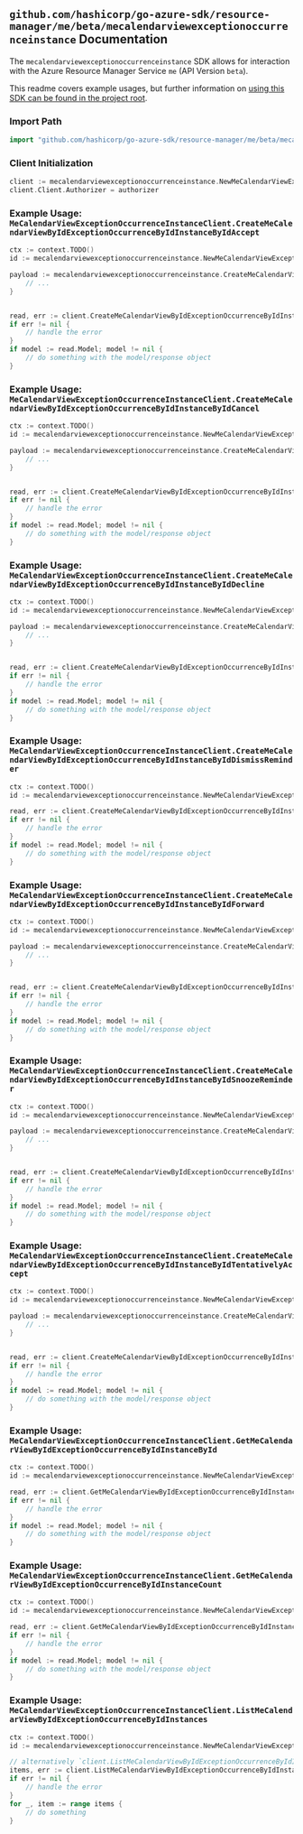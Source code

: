 
## `github.com/hashicorp/go-azure-sdk/resource-manager/me/beta/mecalendarviewexceptionoccurrenceinstance` Documentation

The `mecalendarviewexceptionoccurrenceinstance` SDK allows for interaction with the Azure Resource Manager Service `me` (API Version `beta`).

This readme covers example usages, but further information on [using this SDK can be found in the project root](https://github.com/hashicorp/go-azure-sdk/tree/main/docs).

### Import Path

```go
import "github.com/hashicorp/go-azure-sdk/resource-manager/me/beta/mecalendarviewexceptionoccurrenceinstance"
```


### Client Initialization

```go
client := mecalendarviewexceptionoccurrenceinstance.NewMeCalendarViewExceptionOccurrenceInstanceClientWithBaseURI("https://management.azure.com")
client.Client.Authorizer = authorizer
```


### Example Usage: `MeCalendarViewExceptionOccurrenceInstanceClient.CreateMeCalendarViewByIdExceptionOccurrenceByIdInstanceByIdAccept`

```go
ctx := context.TODO()
id := mecalendarviewexceptionoccurrenceinstance.NewMeCalendarViewExceptionOccurrenceInstanceID("eventIdValue", "eventId1Value", "eventId2Value")

payload := mecalendarviewexceptionoccurrenceinstance.CreateMeCalendarViewByIdExceptionOccurrenceByIdInstanceByIdAcceptRequest{
	// ...
}


read, err := client.CreateMeCalendarViewByIdExceptionOccurrenceByIdInstanceByIdAccept(ctx, id, payload)
if err != nil {
	// handle the error
}
if model := read.Model; model != nil {
	// do something with the model/response object
}
```


### Example Usage: `MeCalendarViewExceptionOccurrenceInstanceClient.CreateMeCalendarViewByIdExceptionOccurrenceByIdInstanceByIdCancel`

```go
ctx := context.TODO()
id := mecalendarviewexceptionoccurrenceinstance.NewMeCalendarViewExceptionOccurrenceInstanceID("eventIdValue", "eventId1Value", "eventId2Value")

payload := mecalendarviewexceptionoccurrenceinstance.CreateMeCalendarViewByIdExceptionOccurrenceByIdInstanceByIdCancelRequest{
	// ...
}


read, err := client.CreateMeCalendarViewByIdExceptionOccurrenceByIdInstanceByIdCancel(ctx, id, payload)
if err != nil {
	// handle the error
}
if model := read.Model; model != nil {
	// do something with the model/response object
}
```


### Example Usage: `MeCalendarViewExceptionOccurrenceInstanceClient.CreateMeCalendarViewByIdExceptionOccurrenceByIdInstanceByIdDecline`

```go
ctx := context.TODO()
id := mecalendarviewexceptionoccurrenceinstance.NewMeCalendarViewExceptionOccurrenceInstanceID("eventIdValue", "eventId1Value", "eventId2Value")

payload := mecalendarviewexceptionoccurrenceinstance.CreateMeCalendarViewByIdExceptionOccurrenceByIdInstanceByIdDeclineRequest{
	// ...
}


read, err := client.CreateMeCalendarViewByIdExceptionOccurrenceByIdInstanceByIdDecline(ctx, id, payload)
if err != nil {
	// handle the error
}
if model := read.Model; model != nil {
	// do something with the model/response object
}
```


### Example Usage: `MeCalendarViewExceptionOccurrenceInstanceClient.CreateMeCalendarViewByIdExceptionOccurrenceByIdInstanceByIdDismissReminder`

```go
ctx := context.TODO()
id := mecalendarviewexceptionoccurrenceinstance.NewMeCalendarViewExceptionOccurrenceInstanceID("eventIdValue", "eventId1Value", "eventId2Value")

read, err := client.CreateMeCalendarViewByIdExceptionOccurrenceByIdInstanceByIdDismissReminder(ctx, id)
if err != nil {
	// handle the error
}
if model := read.Model; model != nil {
	// do something with the model/response object
}
```


### Example Usage: `MeCalendarViewExceptionOccurrenceInstanceClient.CreateMeCalendarViewByIdExceptionOccurrenceByIdInstanceByIdForward`

```go
ctx := context.TODO()
id := mecalendarviewexceptionoccurrenceinstance.NewMeCalendarViewExceptionOccurrenceInstanceID("eventIdValue", "eventId1Value", "eventId2Value")

payload := mecalendarviewexceptionoccurrenceinstance.CreateMeCalendarViewByIdExceptionOccurrenceByIdInstanceByIdForwardRequest{
	// ...
}


read, err := client.CreateMeCalendarViewByIdExceptionOccurrenceByIdInstanceByIdForward(ctx, id, payload)
if err != nil {
	// handle the error
}
if model := read.Model; model != nil {
	// do something with the model/response object
}
```


### Example Usage: `MeCalendarViewExceptionOccurrenceInstanceClient.CreateMeCalendarViewByIdExceptionOccurrenceByIdInstanceByIdSnoozeReminder`

```go
ctx := context.TODO()
id := mecalendarviewexceptionoccurrenceinstance.NewMeCalendarViewExceptionOccurrenceInstanceID("eventIdValue", "eventId1Value", "eventId2Value")

payload := mecalendarviewexceptionoccurrenceinstance.CreateMeCalendarViewByIdExceptionOccurrenceByIdInstanceByIdSnoozeReminderRequest{
	// ...
}


read, err := client.CreateMeCalendarViewByIdExceptionOccurrenceByIdInstanceByIdSnoozeReminder(ctx, id, payload)
if err != nil {
	// handle the error
}
if model := read.Model; model != nil {
	// do something with the model/response object
}
```


### Example Usage: `MeCalendarViewExceptionOccurrenceInstanceClient.CreateMeCalendarViewByIdExceptionOccurrenceByIdInstanceByIdTentativelyAccept`

```go
ctx := context.TODO()
id := mecalendarviewexceptionoccurrenceinstance.NewMeCalendarViewExceptionOccurrenceInstanceID("eventIdValue", "eventId1Value", "eventId2Value")

payload := mecalendarviewexceptionoccurrenceinstance.CreateMeCalendarViewByIdExceptionOccurrenceByIdInstanceByIdTentativelyAcceptRequest{
	// ...
}


read, err := client.CreateMeCalendarViewByIdExceptionOccurrenceByIdInstanceByIdTentativelyAccept(ctx, id, payload)
if err != nil {
	// handle the error
}
if model := read.Model; model != nil {
	// do something with the model/response object
}
```


### Example Usage: `MeCalendarViewExceptionOccurrenceInstanceClient.GetMeCalendarViewByIdExceptionOccurrenceByIdInstanceById`

```go
ctx := context.TODO()
id := mecalendarviewexceptionoccurrenceinstance.NewMeCalendarViewExceptionOccurrenceInstanceID("eventIdValue", "eventId1Value", "eventId2Value")

read, err := client.GetMeCalendarViewByIdExceptionOccurrenceByIdInstanceById(ctx, id)
if err != nil {
	// handle the error
}
if model := read.Model; model != nil {
	// do something with the model/response object
}
```


### Example Usage: `MeCalendarViewExceptionOccurrenceInstanceClient.GetMeCalendarViewByIdExceptionOccurrenceByIdInstanceCount`

```go
ctx := context.TODO()
id := mecalendarviewexceptionoccurrenceinstance.NewMeCalendarViewExceptionOccurrenceID("eventIdValue", "eventId1Value")

read, err := client.GetMeCalendarViewByIdExceptionOccurrenceByIdInstanceCount(ctx, id)
if err != nil {
	// handle the error
}
if model := read.Model; model != nil {
	// do something with the model/response object
}
```


### Example Usage: `MeCalendarViewExceptionOccurrenceInstanceClient.ListMeCalendarViewByIdExceptionOccurrenceByIdInstances`

```go
ctx := context.TODO()
id := mecalendarviewexceptionoccurrenceinstance.NewMeCalendarViewExceptionOccurrenceID("eventIdValue", "eventId1Value")

// alternatively `client.ListMeCalendarViewByIdExceptionOccurrenceByIdInstances(ctx, id)` can be used to do batched pagination
items, err := client.ListMeCalendarViewByIdExceptionOccurrenceByIdInstancesComplete(ctx, id)
if err != nil {
	// handle the error
}
for _, item := range items {
	// do something
}
```
